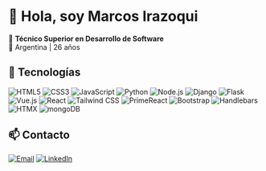 # 👋 Hola, soy Marcos Irazoqui

🎯 **Técnico Superior en Desarrollo de Software**  
📍 Argentina | 26 años  

## 🧰 Tecnologías

![HTML5](https://img.shields.io/badge/HTML5-E34F26?style=for-the-badge&logo=html5&logoColor=white)
![CSS3](https://img.shields.io/badge/CSS3-2965F1?style=for-the-badge&logo=css&logoColor=white)
![JavaScript](https://img.shields.io/badge/JavaScript-F7DF1E?style=for-the-badge&logo=javascript&logoColor=black)
![Python](https://img.shields.io/badge/Python-3776AB?style=for-the-badge&logo=python&logoColor=white)
![Node.js](https://img.shields.io/badge/Node.js-339933?style=for-the-badge&logo=node.js&logoColor=white)
![Django](https://img.shields.io/badge/Django-092E20?style=for-the-badge&logo=django&logoColor=white)
![Flask](https://img.shields.io/badge/Flask-000000?style=for-the-badge&logo=flask&logoColor=white)
![Vue.js](https://img.shields.io/badge/Vue.js-35495E?style=for-the-badge&logo=vue.js&logoColor=4FC08D)
![React](https://img.shields.io/badge/React-61DAFB?style=for-the-badge&logo=react&logoColor=black)
![Tailwind CSS](https://img.shields.io/badge/TailwindCSS-06B6D4?style=for-the-badge&logo=tailwind-css&logoColor=white)
![PrimeReact](https://img.shields.io/badge/PrimeReact-03C4E8?style=for-the-badge&logo=PrimeReact&logoColor=white)
![Bootstrap](https://img.shields.io/badge/Bootstrap-7952B3?style=for-the-badge&logo=bootstrap&logoColor=white)
![Handlebars](https://img.shields.io/badge/Handlebars-F12C18?style=for-the-badge&logo=handlebarsdotjs&logoColor=white)
![HTMX](https://img.shields.io/badge/HTMX-3366CC?style=for-the-badge&logo=htmx&logoColor=white)
![mongoDB](https://img.shields.io/badge/mongoDB-47A248?style=for-the-badge&logo=mongodb&logoColor=white)

## 📫 Contacto
[![Email](https://img.shields.io/badge/Email-D14836?style=for-the-badge&logo=gmail&logoColor=white)](mailto:mgirazoqui@gmail.com)
[![LinkedIn](https://img.shields.io/badge/LinkedIn-0A66C2?style=for-the-badge&logo=logmein&logoColor=white)](https://www.linkedin.com/in/marcos-irazoqui-807059283)
